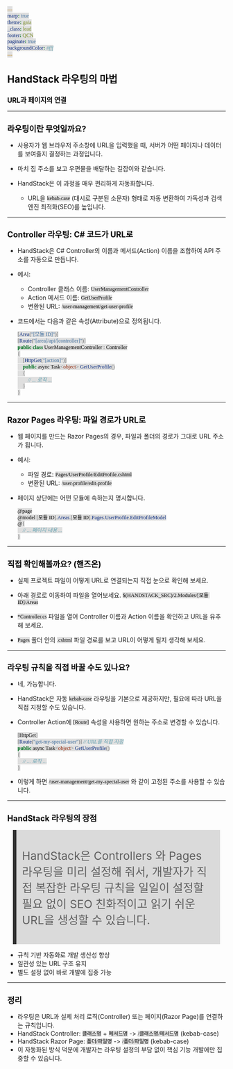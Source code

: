 ```yaml
---
marp: true
theme: gaia
_class: lead
footer: QCN
paginate: true
backgroundColor: #fff
---
```


<style>
:root {
  font-family: Pretendard;
  --border-color: #303030;
  --text-color: #0a0a0a;
  --bg-color-alt: #dadada;
  --mark-background: #ffef92;
}

h1 {
  border-bottom: none;
  font-size: 1.6em;
}

h2 {
  border-bottom: none;
  font-size: 1.3em;
}

h3 {
  font-size: 1.1em;
}

h4 {
  font-size: 1.05em;
}

h5 {
  font-size: 1em;
}

h6 {
  font-size: 0.9em;
}

h1,
h2,
h3,
h4,
h5,
h6 {
  color: var(--text-color);
}

code:not([class*="language-"]) {
  font-family: D2Coding;
  color: #000;
  vertical-align: text-bottom;
  background-color: rgba(100, 100, 100, 0.2);
}

section {
  background-image: linear-gradient(to bottom right, #f7f7f7 0%, #d3d3d3 100%);
}

section table {
    margin: auto;
    font-size: 28px;
}

section::after {
  font-size: 0.75em;
  content: attr(data-marpit-pagination) " / " attr(data-marpit-pagination-total);
}

img[alt~="center"] {
  display: block;
  margin: 0 auto;
}

blockquote {
  font-size: 26px;
  border-left: 8px solid var(--border-color);
  background: var(--bg-color-alt);
  margin: 0.5em;
  padding: 0.5em;
}

blockquote::before,
blockquote::after {
    content: '';
}

mark {
  background-color: var(--mark-background);
  padding: 0 2px 2px;
  border-radius: 4px;
  margin: 0 2px;
}

section.tinytext>p,
section.tinytext>ul,
section.tinytext>blockquote {
  font-size: 0.65em;
}
</style>

# HandStack 라우팅의 마법
### URL과 페이지의 연결

---

## 라우팅이란 무엇일까요?

- 사용자가 웹 브라우저 주소창에 URL을 입력했을 때, 서버가 어떤 페이지나 데이터를 보여줄지 결정하는 과정입니다.

- 마치 집 주소를 보고 우편물을 배달하는 길잡이와 같습니다.

- HandStack은 이 과정을 매우 편리하게 자동화합니다.
  - URL을 `kebab-case` (대시로 구분된 소문자) 형태로 자동 변환하여 가독성과 검색 엔진 최적화(SEO)를 높입니다.

---

## Controller 라우팅: C# 코드가 URL로

- HandStack은 C# Controller의 이름과 메서드(Action) 이름을 조합하여 API 주소를 자동으로 만듭니다.

- 예시:
  - Controller 클래스 이름: `UserManagementController`
  - Action 메서드 이름: `GetUserProfile`
  - 변환된 URL: `/user-management/get-user-profile`

- 코드에서는 다음과 같은 속성(Attribute)으로 정의됩니다.
  ```csharp
  [Area("[모듈 ID]")]
  [Route("[area]/api/[controller]")]
  public class UserManagementController : Controller
  {
      [HttpGet("[action]")]
      public async Task<object> GetUserProfile()
      {
          // ... 로직 ...
      }
  }
  ```

---

## Razor Pages 라우팅: 파일 경로가 URL로

- 웹 페이지를 만드는 Razor Pages의 경우, 파일과 폴더의 경로가 그대로 URL 주소가 됩니다.

- 예시:
  - 파일 경로: `Pages/UserProfile/EditProfile.cshtml`
  - 변환된 URL: `/user-profile/edit-profile`

- 페이지 상단에는 어떤 모듈에 속하는지 명시합니다.
  ```csharp
  @page
  @model [모듈 ID].Areas.[모듈 ID].Pages.UserProfile.EditProfileModel
  @{
      // ... 페이지 내용 ...
  }
  ```

---

## 직접 확인해볼까요? (핸즈온)

- 실제 프로젝트 파일이 어떻게 URL로 연결되는지 직접 눈으로 확인해 보세요.

- 아래 경로로 이동하여 파일을 열어보세요.
  `$(HANDSTACK_SRC)/2.Modules/[모듈 ID]/Areas`

- `*Controller.cs` 파일을 열어 Controller 이름과 Action 이름을 확인하고 URL을 유추해 보세요.
- `Pages` 폴더 안의 `.cshtml` 파일 경로를 보고 URL이 어떻게 될지 생각해 보세요.

---

## 라우팅 규칙을 직접 바꿀 수도 있나요?

- 네, 가능합니다.
- HandStack은 자동 `kebab-case` 라우팅을 기본으로 제공하지만, 필요에 따라 URL을 직접 지정할 수도 있습니다.

- Controller Action에 `[Route]` 속성을 사용하면 원하는 주소로 변경할 수 있습니다.
  ```csharp
  [HttpGet]
  [Route("get-my-special-user")] // URL을 직접 지정
  public async Task<object> GetUserProfile()
  {
      // ... 로직 ...
  }
  ```
- 이렇게 하면 `/user-management/get-my-special-user` 와 같이 고정된 주소를 사용할 수 있습니다.

---

## HandStack 라우팅의 장점

> HandStack은 Controllers 와 Pages 라우팅을 미리 설정해 줘서, 개발자가 직접 복잡한 라우팅 규칙을 일일이 설정할 필요 없이 SEO 친화적이고 읽기 쉬운 URL을 생성할 수 있습니다.

- 규칙 기반 자동화로 개발 생산성 향상
- 일관성 있는 URL 구조 유지
- 별도 설정 없이 바로 개발에 집중 가능

---

## 정리

- 라우팅은 URL과 실제 처리 로직(Controller) 또는 페이지(Razor Page)를 연결하는 규칙입니다.
- HandStack Controller: `클래스명` + `메서드명` -> `/클래스명/메서드명` (kebab-case)
- HandStack Razor Page: `폴더/파일명` -> `/폴더/파일명` (kebab-case)
- 이 자동화된 방식 덕분에 개발자는 라우팅 설정의 부담 없이 핵심 기능 개발에만 집중할 수 있습니다.